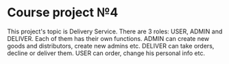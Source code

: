 # Course project №4 
This project's topic is Delivery Service. 
There are 3 roles: USER, ADMIN and DELIVER.
Each of them has their own functions.
 ADMIN can create new goods and distributors, create new admins etc.
 DELIVER can take orders, decline or deliver them.
 USER can order, change his personal info etc.
 
 
